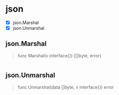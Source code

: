 # json

- [x] json.Marshal
- [x] json.Unmarshal

## json.Marshal
> func Marshal(v interface{}) ([]byte, error)

```golang

```


## json.Unmarshal
> func Unmarshal(data []byte, v interface{}) error

```golang

```

